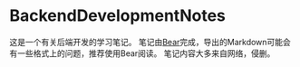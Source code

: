 # BackendDevelopmentNotes
这是一个有关后端开发的学习笔记。
笔记由[Bear](https://bear.app/)完成，导出的Markdown可能会有一些格式上的问题，推荐使用Bear阅读。
笔记内容大多来自网络，侵删。
